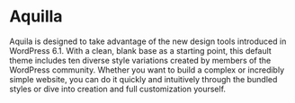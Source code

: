 # Aquilla 
Aquila is designed to take advantage of the new design tools introduced in WordPress 6.1. With a clean, blank base as a starting point, this default theme includes ten diverse style variations created by members of the WordPress community. Whether you want to build a complex or incredibly simple website, you can do it quickly and intuitively through the bundled styles or dive into creation and full customization yourself.
